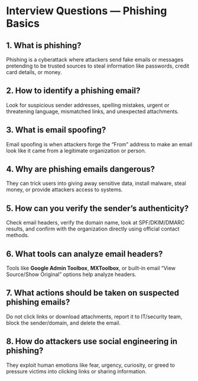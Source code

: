 # Interview Questions — Phishing Basics

## 1. What is phishing?
Phishing is a cyberattack where attackers send fake emails or messages pretending to be trusted sources to steal information like passwords, credit card details, or money.

## 2. How to identify a phishing email?
Look for suspicious sender addresses, spelling mistakes, urgent or threatening language, mismatched links, and unexpected attachments.

## 3. What is email spoofing?
Email spoofing is when attackers forge the “From” address to make an email look like it came from a legitimate organization or person.

## 4. Why are phishing emails dangerous?
They can trick users into giving away sensitive data, install malware, steal money, or provide attackers access to systems.

## 5. How can you verify the sender’s authenticity?
Check email headers, verify the domain name, look at SPF/DKIM/DMARC results, and confirm with the organization directly using official contact methods.

## 6. What tools can analyze email headers?
Tools like **Google Admin Toolbox**, **MXToolbox**, or built-in email “View Source/Show Original” options help analyze headers.

## 7. What actions should be taken on suspected phishing emails?
Do not click links or download attachments, report it to IT/security team, block the sender/domain, and delete the email.

## 8. How do attackers use social engineering in phishing?
They exploit human emotions like fear, urgency, curiosity, or greed to pressure victims into clicking links or sharing information.
